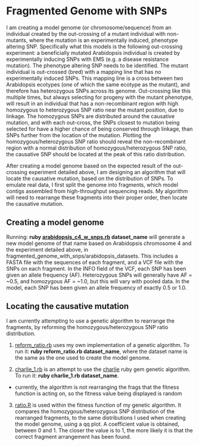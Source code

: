 Fragmented Genome with SNPs
===========================

I am creating a model genome (or chromosome/sequence) from an individual created by the out-crossing of a mutant individual with non-mutants, where the mutation is an experimentally induced, phenotype altering SNP. Specifically what this models is the following out-crossing experiment: a beneficially mutated Arabidopsis individual is created by experimentally inducing SNPs with EMS (e.g. a disease resistance mutation). The phenotype altering SNP needs to be identified. The mutant individual is out-crossed (bred) with a mapping line that has no experimentally induced SNPs. This mapping line is a cross between two Arabidopsis ecotypes (one of which the same ecotype as the mutant), and therefore has heterozygous SNPs across its genome. Out-crossing like this multiple times, but always selecting for progeny with the mutant phenotype, will result in an individual that has a non-recombinant region with high homozygous to heterozygous SNP ratio near the mutant position, due to linkage. The homozygous SNPs are distributed around the causative mutation, and with each out-cross, the SNPs closest to mutation being selected for have a higher chance of being conserved through linkage, than SNPs further from the location of the mutation. Plotting the homozygous/heterozygous SNP ratio should reveal the non-recombinant region with a normal distribution of homozygous/heterozygous SNP ratio, the causative SNP should be located at the peak of this ratio distribution.

After creating a model genome based on the expected result of the out-crossing experiment detailed above, I am designing an algorithm that will locate the causative mutation, based on the distribution of SNPs. To emulate real data, I first split the genome into fragments, which model contigs assembled from high-throughput sequencing reads. My algorithm will need to rearrange these fragments into their proper order, then locate the causative mutation.

Creating a model genome
--------------------

Running: **ruby [arabidopsis_c4_w_snps.rb](https://github.com/edwardchalstrey1/fragmented_genome_with_snps/blob/master/arabidopsis_c4_w_snps.rb) dataset_name** will generate a new model genome of that name based on Arabidopsis chromosome 4 and the experiment detailed above, in fragmented_genome_with_snps/arabidopsis_datasets. This includes a FASTA file with the sequences of each fragment, and a VCF file with the SNPs on each fragment. In the INFO field of the VCF, each SNP has been given an allele frequency (AF). Heterozygous SNPs will generally have AF = ~0.5, and homozygous AF = ~1.0, but this will vary with pooled data. In the model, each SNP has been given an allele frequency of exactly 0.5 or 1.0.

Locating the causative mutation
--------------

I am currently attempting to use a genetic algorithm to rearrange the fragments, by reforming the homozygous/heterozygous SNP ratio distribution.

1. [reform_ratio.rb](https://github.com/edwardchalstrey1/fragmented_genome_with_snps/blob/ratio/reform_ratio.rb) uses my own implementation of a genetic algorithm. To run it: **ruby reform_ratio.rb dataset_name**, where the dataset name is the same as the one used to create the model genome.

2. [charlie_1.rb](https://github.com/edwardchalstrey1/fragmented_genome_with_snps/blob/ratio/charlie_1.rb) is an attempt to use the [charlie](http://charlie.rubyforge.org/) ruby gem genetic algorithm. To run it: **ruby charlie_1.rb dataset_name**.
 - currently, the algorithm is not rearranging the frags that the fitness function is acting on, so the fitness value being displayed is random

3. [ratio.R](https://github.com/edwardchalstrey1/fragmented_genome_with_snps/blob/ratio/ratio.R) is used within the fitness function of my genetic algorithm. It compares the homozygous/heterozygous SNP distribution of the rearranged fragments, to the same distributions I used when creating the model genome, using a qq plot. A coefficient value is obtained, between 0 and 1. The closer the value is to 1, the more likely it is that the correct fragment arrangement has been found.
